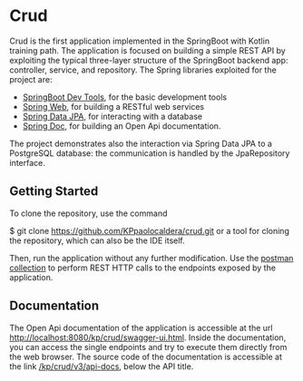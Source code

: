 # Crud

Crud is the first application implemented in the SpringBoot with Kotlin training path. The application is focused on building a simple REST API by exploiting the typical three-layer structure of the SpringBoot backend app: controller, service, and repository. The Spring libraries exploited for the project are:
* [SpringBoot Dev Tools](https://docs.spring.io/spring-boot/reference/using/devtools.html), for the basic development tools
* [Spring Web](https://docs.spring.io/spring-boot/reference/web/index.html), for building a RESTful web services
* [Spring Data JPA](https://spring.io/projects/spring-data-jpa), for interacting with a database
* [Spring Doc](https://springdoc.org/), for building an Open Api documentation.

The project demonstrates also the interaction via Spring Data JPA to a PostgreSQL database: the communication is handled by the JpaRepository interface.

## Getting Started

To clone the repository, use the command

$ git clone https://github.com/KPpaolocaldera/crud.git
or a tool for cloning the repository, which can also be the IDE itself.

Then, run the application without any further modification.
Use the [postman collection]() to perform REST HTTP calls to the endpoints exposed by the application.

## Documentation

The Open Api documentation of the application is accessible at the url [http://localhost:8080/kp/crud/swagger-ui.html](http://localhost:8080/kp/crud/swagger-ui.html). Inside the documentation, you can access the single endpoints and try to execute them directly from the web browser. The source code of the documentation is accessible at the link [/kp/crud/v3/api-docs](/kp/crud/v3/api-docs), below the API title.
